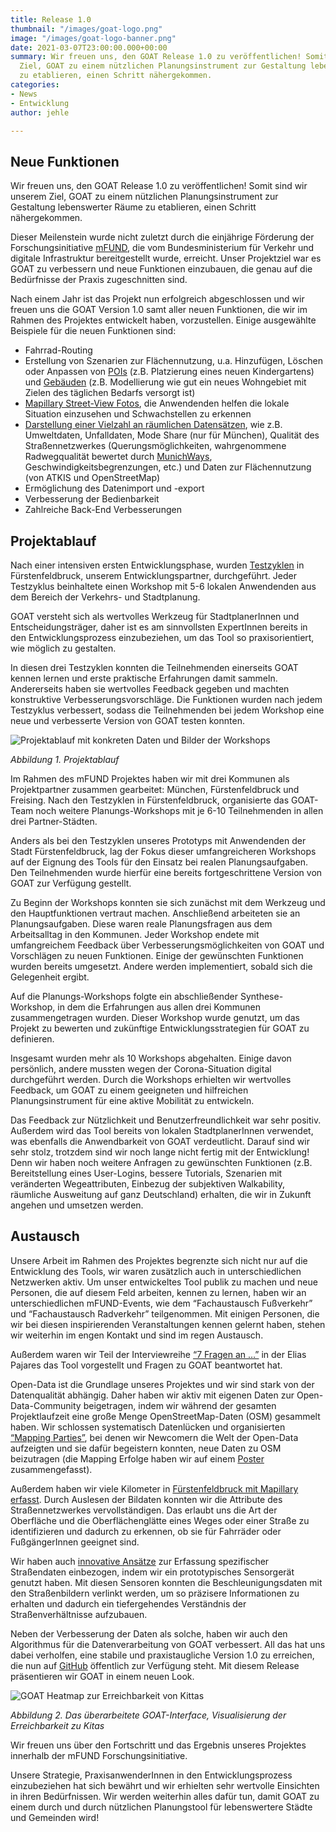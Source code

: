 ```yaml
---
title: Release 1.0
thumbnail: "/images/goat-logo.png"
image: "/images/goat-logo-banner.png"
date: 2021-03-07T23:00:00.000+00:00
summary: Wir freuen uns, den GOAT Release 1.0 zu veröffentlichen! Somit sind wir unserem
  Ziel, GOAT zu einem nützlichen Planungsinstrument zur Gestaltung lebenswerter Räume
  zu etablieren, einen Schritt nähergekommen.
categories:
- News
- Entwicklung
author: jehle

---
```

## Neue Funktionen

Wir freuen uns, den GOAT Release 1.0 zu veröffentlichen! Somit sind wir unserem Ziel, GOAT zu einem nützlichen Planungsinstrument zur Gestaltung lebenswerter Räume zu etablieren, einen Schritt nähergekommen.

Dieser Meilenstein wurde nicht zuletzt durch die einjährige Förderung der Forschungsinitiative [mFUND](https://www.bmvi.de/SharedDocs/DE/Artikel/DG/mfund-projekte/GOAT.html), die vom Bundesministerium für Verkehr und digitale Infrastruktur bereitgestellt wurde, erreicht. Unser Projektziel war es GOAT zu verbessern und neue Funktionen einzubauen, die genau auf die Bedürfnisse der Praxis zugeschnitten sind.

Nach einem Jahr ist das Projekt nun erfolgreich abgeschlossen und wir freuen uns die GOAT Version 1.0 samt aller neuen Funktionen, die wir im Rahmen des Projektes entwickelt haben, vorzustellen. Einige ausgewählte Beispiele für die neuen Funktionen sind:

* Fahrrad-Routing
* Erstellung von Szenarien zur Flächennutzung, u.a. Hinzufügen, Löschen oder Anpassen von [POIs](../../tutorials/scenario-location/) (z.B. Platzierung eines neuen Kindergartens) und [Gebäuden](../../tutorials/scenario-buildings/) (z.B. Modellierung wie gut ein neues Wohngebiet mit Zielen des täglichen Bedarfs versorgt ist)
* [Mapillary Street-View Fotos](https://vimeo.com/411741106), die Anwendenden helfen die lokale Situation einzusehen und Schwachstellen zu erkennen
* [Darstellung einer Vielzahl an räumlichen Datensätzen](https://vimeo.com/422451126), wie z.B. Umweltdaten, Unfalldaten, Mode Share (nur für München), Qualität des Straßennetzwerkes (Querungsmöglichkeiten, wahrgenommene Radwegqualität bewertet durch [MunichWays](https://www.munichways.com/), Geschwindigkeitsbegrenzungen, etc.) und Daten zur Flächennutzung (von ATKIS und OpenStreetMap)
* Ermöglichung des Datenimport und -export
* Verbesserung der Bedienbarkeit
* Zahlreiche Back-End Verbesserungen

## Projektablauf

Nach einer intensiven ersten Entwicklungsphase, wurden [Testzyklen](https://www.open-accessibility.org/de/testcycles/) in Fürstenfeldbruck, unserem Entwicklungspartner, durchgeführt. Jeder Testzyklus beinhaltete einen Workshop mit 5-6 lokalen Anwendenden aus dem Bereich der Verkehrs- und Stadtplanung.

GOAT versteht sich als wertvolles Werkzeug für StadtplanerInnen und Entscheidungsträger, daher ist es am sinnvollsten ExpertInnen bereits in den Entwicklungsprozess einzubeziehen, um das Tool so praxisorientiert, wie möglich zu gestalten.

In diesen drei Testzyklen konnten die Teilnehmenden einerseits GOAT kennen lernen und erste praktische Erfahrungen damit sammeln. Andererseits haben sie wertvolles Feedback gegeben und machten konstruktive Verbesserungsvorschläge. Die Funktionen wurden nach jedem Testzyklus verbessert, sodass die Teilnehmenden bei jedem Workshop eine neue und verbesserte Version von GOAT testen konnten.

![Projektablauf mit konkreten Daten und Bilder der Workshops](/images/timeline.png "Zeitlicher Ablauf")

_Abbildung 1. Projektablauf_

Im Rahmen des mFUND Projektes haben wir mit drei Kommunen als Projektpartner zusammen gearbeitet: München, Fürstenfeldbruck und Freising. Nach den Testzyklen in Fürstenfeldbruck, organisierte das GOAT-Team noch weitere Planungs-Workshops mit je 6-10 Teilnehmenden in allen drei Partner-Städten.

Anders als bei den Testzyklen unseres Prototyps mit Anwendenden der Stadt Fürstenfeldbruck, lag der Fokus dieser umfangreicheren Workshops auf der Eignung des Tools für den Einsatz bei realen Planungsaufgaben. Den Teilnehmenden wurde hierfür eine bereits fortgeschrittene Version von GOAT zur Verfügung gestellt.

Zu Beginn der Workshops konnten sie sich zunächst mit dem Werkzeug und den Hauptfunktionen vertraut machen. Anschließend arbeiteten sie an Planungsaufgaben. Diese waren reale Planungsfragen aus dem Arbeitsalltag in den Kommunen. Jeder Workshop endete mit umfangreichem Feedback über Verbesserungsmöglichkeiten von GOAT und Vorschlägen zu neuen Funktionen.
Einige der gewünschten Funktionen wurden bereits umgesetzt. Andere werden implementiert, sobald sich die Gelegenheit ergibt.

Auf die Planungs-Workshops folgte ein abschließender Synthese-Workshop, in dem die Erfahrungen aus allen drei Kommunen zusammengetragen wurden. Dieser Workshop wurde genutzt, um das Projekt zu bewerten und zukünftige Entwicklungsstrategien für GOAT zu definieren.

Insgesamt wurden mehr als 10 Workshops abgehalten. Einige davon persönlich, andere mussten wegen der Corona-Situation digital durchgeführt werden. Durch die Workshops erhielten wir wertvolles Feedback, um GOAT zu einem geeigneten und hilfreichen Planungsinstrument für eine aktive Mobilität zu entwickeln.

Das Feedback zur Nützlichkeit und Benutzerfreundlichkeit war sehr positiv. Außerdem wird das Tool bereits von lokalen StadtplanerInnen verwendet, was ebenfalls die Anwendbarkeit von GOAT verdeutlicht. Darauf sind wir sehr stolz, trotzdem sind wir noch lange nicht fertig mit der Entwicklung!
Denn wir haben noch weitere Anfragen zu gewünschten Funktionen (z.B. Bereitstellung eines User-Logins, bessere Tutorials, Szenarien mit veränderten Wegeattributen, Einbezug der subjektiven Walkability, räumliche Ausweitung auf ganz Deutschland) erhalten, die wir in Zukunft angehen und umsetzen werden.

## Austausch

Unsere Arbeit im Rahmen des Projektes begrenzte sich nicht nur auf die Entwicklung des Tools, wir waren zusätzlich auch in unterschiedlichen Netzwerken aktiv. Um unser entwickeltes Tool publik zu machen und neue Personen, die auf diesem Feld arbeiten, kennen zu lernen, haben wir an unterschiedlichen mFUND-Events, wie dem “Fachaustausch Fußverkehr” und “Fachaustausch Radverkehr” teilgenommen. Mit einigen Personen, die wir bei diesen inspirierenden Veranstaltungen kennen gelernt haben, stehen wir weiterhin im engen Kontakt und sind im regen Austausch.

Außerdem waren wir Teil der Interviewreihe [“7 Fragen an …”](https://www.wik.org/fileadmin/mFUND_VF/mFUND_WIK_7_Fragen_an_GOAT.pdf) in der Elias Pajares das Tool vorgestellt und Fragen zu GOAT beantwortet hat.

Open-Data ist die Grundlage unseres Projektes und wir sind stark von der Datenqualität abhängig. Daher haben wir aktiv mit eigenen Daten zur Open-Data-Community beigetragen, indem wir während der gesamten Projektlaufzeit eine große Menge OpenStreetMap-Daten (OSM) gesammelt haben.
Wir schlossen systematisch Datenlücken und organisierten [“Mapping Parties”](https://www.open-accessibility.org/mapping-parties/), bei denen wir Newcomern die Welt der Open-Data aufzeigten und sie dafür begeistern konnten, neue Daten zu OSM beizutragen (die Mapping Erfolge haben wir auf einem [Poster](https://wiki.openstreetmap.org/wiki/File:GOAT_Poster_StoM.pdf) zusammengefasst).

Außerdem haben wir viele Kilometer in [Fürstenfeldbruck mit Mapillary erfasst](https://www.open-accessibility.org/de/mapillary/). Durch Auslesen der Bildaten konnten wir die Attribute des Straßennetzwerkes vervollständigen. Das erlaubt uns die Art der Oberfläche und die Oberflächenglätte eines Weges oder einer Straße zu identifizieren und dadurch zu erkennen, ob sie für Fahrräder oder FußgängerInnen geeignet sind.

Wir haben auch [innovative Ansätze](../2020-11-15-sensor-freiberg) zur Erfassung spezifischer Straßendaten einbezogen, indem wir ein prototypisches Sensorgerät genutzt haben. Mit diesen Sensoren konnten die Beschleunigungsdaten mit den Straßenbildern verlinkt werden, um so präzisere Informationen zu erhalten und dadurch ein tiefergehendes Verständnis der Straßenverhältnisse aufzubauen.

Neben der Verbesserung der Daten als solche, haben wir auch den Algorithmus für die Datenverarbeitung von GOAT verbessert. All das hat uns dabei verholfen, eine stabile und praxistaugliche Version 1.0 zu erreichen, die nun auf [GitHub](https://github.com/goat-community/goat) öffentlich zur Verfügung steht. Mit diesem Release präsentieren wir GOAT in einem neuen Look.

![GOAT Heatmap zur Erreichbarkeit von Kittas](/images/screenshot.PNG "Neue GOAT-Interface")

_Abbildung 2. Das überarbeitete GOAT-Interface, Visualisierung der Erreichbarkeit zu Kitas_

Wir freuen uns über den Fortschritt und das Ergebnis unseres Projektes innerhalb der mFUND Forschungsinitiative.

Unsere Strategie, PraxisanwenderInnen in den Entwicklungsprozess einzubeziehen hat sich bewährt und wir erhielten sehr wertvolle Einsichten in ihren Bedürfnissen. Wir werden weiterhin alles dafür tun, damit GOAT zu einem durch und durch nützlichen Planungstool für lebenswertere Städte und Gemeinden wird!